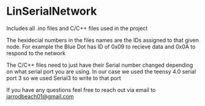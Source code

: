 # LinSerialNetwork

Includes all .ino files and C/C++ files used in the project 

The hexidecial numbers in the files names are the IDs assigned to that given node. 
For example the Blue Dot has ID of 0x09 to recieve data and 0x0A to respond to the network

The C/C++ files need to just have their Serial number changed depending on what serial port you are using.
In our case we used the teensy 4.0 serial port 3 so we used Serial3 to write to that port

If you have any questions feel free to reach out via email to jarrodbeach01@gmail.com

